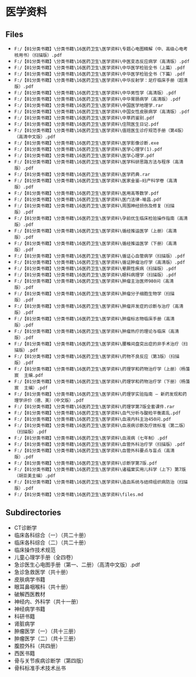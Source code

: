 # 医学资料

## Files

- `F:/【01分类书籍】\分类书籍\16医药卫生\医学资料\专题心电图精解（中、高级心电考核用书）（扫描版）.pdf`
- `F:/【01分类书籍】\分类书籍\16医药卫生\医学资料\中医变态反应病学（高清版）.pdf`
- `F:/【01分类书籍】\分类书籍\16医药卫生\医学资料\中华医学检验全书（上篇）.pdf`
- `F:/【01分类书籍】\分类书籍\16医药卫生\医学资料\中华医学检验全书（下篇）.pdf`
- `F:/【01分类书籍】\分类书籍\16医药卫生\医学资料\中华反射学：足疗临床手册（超清版）.pdf`
- `F:/【01分类书籍】\分类书籍\16医药卫生\医学资料\中华男性学（高清版）.pdf`
- `F:/【01分类书籍】\分类书籍\16医药卫生\医学资料\中华胃肠病学（高清版）.pdf`
- `F:/【01分类书籍】\分类书籍\16医药卫生\医学资料\中国医学地理学.rar`
- `F:/【01分类书籍】\分类书籍\16医药卫生\医学资料\中国女性皮肤病学（高清版）.pdf`
- `F:/【01分类书籍】\分类书籍\16医药卫生\医学资料\中草药鉴别.pdf`
- `F:/【01分类书籍】\分类书籍\16医药卫生\医学资料\住院医生日记.pdf`
- `F:/【01分类书籍】\分类书籍\16医药卫生\医学资料\值班医生诊疗规范手册（第4版）（高清中文版）.pdf`
- `F:/【01分类书籍】\分类书籍\16医药卫生\医学资料\医学影像诊断.exe`
- `F:/【01分类书籍】\分类书籍\16医药卫生\医学资料\医学心理学(1).pdf`
- `F:/【01分类书籍】\分类书籍\16医药卫生\医学资料\医学心理学.pdf`
- `F:/【01分类书籍】\分类书籍\16医药卫生\医学资料\医学科研思路方法与程序（高清版）.pdf`
- `F:/【01分类书籍】\分类书籍\16医药卫生\医学资料\医学药典.rar`
- `F:/【01分类书籍】\分类书籍\16医药卫生\医学资料\医家金鉴—妇产科学卷（高清版）.pdf`
- `F:/【01分类书籍】\分类书籍\16医药卫生\医学资料\医用高等数学.pdf`
- `F:/【01分类书籍】\分类书籍\16医药卫生\医学资料\医门法律-喻昌.pdf`
- `F:/【01分类书籍】\分类书籍\16医药卫生\医学资料\周围神经损伤及修复（扫描版）.pdf`
- `F:/【01分类书籍】\分类书籍\16医药卫生\医学资料\孕前优生临床检验操作指南（高清版）.pdf`
- `F:/【01分类书籍】\分类书籍\16医药卫生\医学资料\循经推运医学（上册）（高清版）.pdf`
- `F:/【01分类书籍】\分类书籍\16医药卫生\医学资料\循经推运医学（下册）（高清版）.pdf`
- `F:/【01分类书籍】\分类书籍\16医药卫生\医学资料\循证心血管病学（扫描版）.pdf`
- `F:/【01分类书籍】\分类书籍\16医药卫生\医学资料\循证肿瘤治疗学（高清版）.pdf`
- `F:/【01分类书籍】\分类书籍\16医药卫生\医学资料\晕厥性疾病（扫描版）.pdf`
- `F:/【01分类书籍】\分类书籍\16医药卫生\医学资料\眼科病理学（扫描版）.pdf`
- `F:/【01分类书籍】\分类书籍\16医药卫生\医学资料\肿瘤主治医师980问（高清版）.pdf`
- `F:/【01分类书籍】\分类书籍\16医药卫生\医学资料\肿瘤分子细胞生物学（扫描版）.pdf`
- `F:/【01分类书籍】\分类书籍\16医药卫生\医学资料\肿瘤并发症的诊断与治疗（高清版）.pdf`
- `F:/【01分类书籍】\分类书籍\16医药卫生\医学资料\肿瘤标志物临床手册（高清版）.pdf`
- `F:/【01分类书籍】\分类书籍\16医药卫生\医学资料\肿瘤热疗的理论与临床（高清版）.pdf`
- `F:/【01分类书籍】\分类书籍\16医药卫生\医学资料\腰椎间盘突出症的非手术治疗（扫描版）.pdf`
- `F:/【01分类书籍】\分类书籍\16医药卫生\医学资料\药物不良反应（第3版）（扫描版）.pdf`
- `F:/【01分类书籍】\分类书籍\16医药卫生\医学资料\药理学和药物治疗学（上册）（杨藻宸  主编.pdf`
- `F:/【01分类书籍】\分类书籍\16医药卫生\医学资料\药理学和药物治疗学（下册）（杨藻宸  主编）.pdf`
- `F:/【01分类书籍】\分类书籍\16医药卫生\医学资料\药理学实验指南 — 新药发现和药理学评价（德、美）（中文版）.pdf`
- `F:/【01分类书籍】\分类书籍\16医药卫生\医学资料\药理学第7版全套课件.rar`
- `F:/【01分类书籍】\分类书籍\16医药卫生\医学资料\血气分析与酸硷平衡紊乱.pdf`
- `F:/【01分类书籍】\分类书籍\16医药卫生\医学资料\血液内科主治450问.pdf`
- `F:/【01分类书籍】\分类书籍\16医药卫生\医学资料\血液病诊断及疗效标准（第二版）（扫描版）.pdf`
- `F:/【01分类书籍】\分类书籍\16医药卫生\医学资料\血液病（七年制）.pdf`
- `F:/【01分类书籍】\分类书籍\16医药卫生\医学资料\血管外科治疗学（扫描版）.pdf`
- `F:/【01分类书籍】\分类书籍\16医药卫生\医学资料\血管外科要点与盲点（高清版）.pdf`
- `F:/【01分类书籍】\分类书籍\16医药卫生\医学资料\诊断学第7版.pdf`
- `F:/【01分类书籍】\分类书籍\16医药卫生\医学资料\诸福棠实用儿科学（上下）第7版（胡亚美主编）.pdf`
- `F:/【01分类书籍】\分类书籍\16医药卫生\医学资料\造血系统与结缔组织病防治（扫描版）.pdf`
- `F:/【01分类书籍】\分类书籍\16医药卫生\医学资料\files.md`

## Subdirectories

- CT诊断学
- 临床各科综合（一）（共二十册）
- 临床各科综合（二）（共二十册）
- 临床操作技术规范
- 儿童心理学手册（全四卷）
- 急诊医生心电图手册（第一、二册）（高清中文版）.pdf
- 急诊急救医学（共十册）
- 皮肤病学书籍
- 眼耳鼻咽喉科（共十册）
- 破解西医教材
- 神经内、外科学（共十一册）
- 神经病学书籍
- 科研书籍
- 肾脏病学
- 肿瘤医学（一）（共十三册）
- 肿瘤医学（二）（共十三册）
- 腹腔外科（共四册）
- 西医书籍
- 骨与关节疾病诊断学（第四版）
- 骨科标准手术技术丛书

